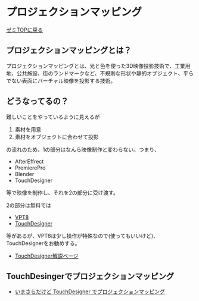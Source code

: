 # プロジェクションマッピング

[ゼミTOPに戻る](../../index.md)

## プロジェクションマッピングとは？

プロジェクションマッピングとは、光と色を使った3D映像投影技術で、工業用地、公共施設、街のランドマークなど、不規則な形状や静的オブジェクト、平らでない表面にバーチャル映像を投影する技術。

## どうなってるの？
難しいことをやっているように見えるが
1. 素材を用意
2. 素材をオブジェクトに合わせて投影

の流れのため、1の部分はなんら映像制作と変わらない。つまり、

- AfterEffrect
- PremierePro
- Blender
- TouchDesigner

等で映像を制作し、それを2の部分に受け渡す。

2の部分は無料では
- [VPT8](https://hcgilje.wordpress.com/vpt/)
- [TouchDesigner](https://derivative.ca/)

等があるが、VPT8は少し操作が特殊なので(使ってもいいけど)、TouchDesignerをお勧めする。

- [TouchDesigner解説ページ](../../Software/TouchDesigner/index.md)

## TouchDesingerでプロジェクションマッピング
- [いまさらだけど TouchDesigner でプロジェクションマッピング](https://qiita.com/aokey/items/d6852c11fea25888c206)


